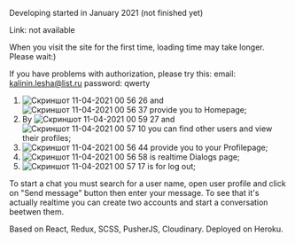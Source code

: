Developing started in January 2021 (not finished yet)

Link: not available

When you visit the site for the first time, loading time may take longer. Please wait:)

If you have problems with authorization, please try this:
email:
kalinin.lesha@list.ru
password:
qwerty

1. ![Скриншот 11-04-2021 00 56 26](https://user-images.githubusercontent.com/73401289/114286644-e84f9680-9a60-11eb-95c9-9bbce1dd6d37.png) and ![Скриншот 11-04-2021 00 56 37](https://user-images.githubusercontent.com/73401289/114286651-fbfafd00-9a60-11eb-915e-f2b8b010cd50.png) provide you to Homepage;
2. By ![Скриншот 11-04-2021 00 59 27](https://user-images.githubusercontent.com/73401289/114286671-2ea4f580-9a61-11eb-8f68-3b0a33e3278c.png) and ![Скриншот 11-04-2021 00 57 10](https://user-images.githubusercontent.com/73401289/114286681-3a90b780-9a61-11eb-831e-e0f8ef293e4b.png) you can find other users and view their profiles;
3. ![Скриншот 11-04-2021 00 56 44](https://user-images.githubusercontent.com/73401289/114286707-7a579f00-9a61-11eb-9bcd-053d239c4d61.png) provide you to your Profilepage;
4. ![Скриншот 11-04-2021 00 56 58](https://user-images.githubusercontent.com/73401289/114286719-90655f80-9a61-11eb-992b-ee1920fdde93.png) is realtime Dialogs page;
5. ![Скриншот 11-04-2021 00 57 17](https://user-images.githubusercontent.com/73401289/114286730-aa9f3d80-9a61-11eb-989c-bdf45c732eda.png) is for log out;

To start a chat you must search for a user name, open user profile and click on "Send message" button then enter your message.
To see that it's actually realtime you can create two accounts and start a conversation beetwen them.

Based on React, Redux, SCSS, PusherJS, Cloudinary.
Deployed on Heroku.
